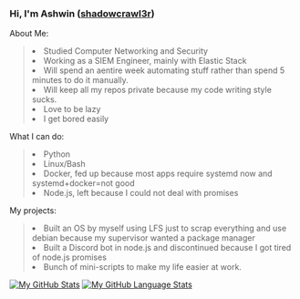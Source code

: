 ### Hi, I'm Ashwin ([shadowcrawl3r][website])
[website]: https://ashwinbelbase.com.np

About Me:
><li> Studied Computer Networking and Security</li>
><li> Working as a SIEM Engineer, mainly with Elastic Stack</li>
><li> Will spend an aentire week automating stuff rather than spend 5 minutes to do it manually.</li>
><li> Will keep all my repos private because my code writing style sucks.
><li> Love to be lazy</li>  
><li> I get bored easily</li>

What I can do:
><li> Python</li>
><li> Linux/Bash</li>
><li> Docker, fed up because most apps require systemd now and systemd+docker=not good</li>
><li> Node.js, left because I could not deal with promises</li> 

My projects:
><li>Built an OS by myself using LFS just to scrap everything and use debian because my supervisor wanted a package manager</li>
><li>Built a Discord bot in node.js and discontinued because I got tired of node.js promises</li>
><li>Bunch of mini-scripts to make my life easier at work.

[![My GitHub Stats](https://github-readme-stats.vercel.app/api/?username=shad0wcrawl3r&count_private=true&theme=tokyonight&showicons=true)]()
[![My GitHub Language Stats](https://github-readme-stats.vercel.app/api/top-langs/?username=shad0wcrawl3r&langs_count=5&theme=tokyonight)]()
  

